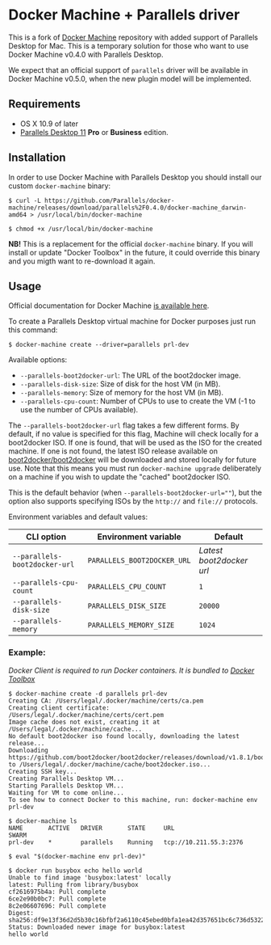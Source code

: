 # Docker Machine + Parallels driver

This is a fork of [Docker Machine](https://github.com/docker/machine) repository
with added support of Parallels Desktop for Mac.
This is a temporary solution for those who want to use Docker Machine v0.4.0
with Parallels Desktop.

We expect that an official support of `parallels` driver will be available in
Docker Machine v0.5.0, when the new plugin model will be implemented.

## Requirements
* OS X 10.9 of later
* [Parallels Desktop 11](http://www.parallels.com/products/desktop/) **Pro** or
**Business** edition.

## Installation

In order to use Docker Machine with Parallels Desktop you should install our
custom `docker-machine` binary:

```console
$ curl -L https://github.com/Parallels/docker-machine/releases/download/parallels%2F0.4.0/docker-machine_darwin-amd64 > /usr/local/bin/docker-machine

$ chmod +x /usr/local/bin/docker-machine
```

**NB!** This is a replacement for the official `docker-machine` binary. If you
will install or update "Docker Toolbox" in the future, it could override this
binary and you migth want to re-download it again.

## Usage
Official documentation for Docker Machine [is available here](https://docs.docker.com/machine/).

To create a Parallels Desktop virtual machine for Docker purposes just run this
command:

```
$ docker-machine create --driver=parallels prl-dev
```

Available options:

 - `--parallels-boot2docker-url`: The URL of the boot2docker image.
 - `--parallels-disk-size`: Size of disk for the host VM (in MB).
 - `--parallels-memory`: Size of memory for the host VM (in MB).
 - `--parallels-cpu-count`: Number of CPUs to use to create the VM (-1 to use the number of CPUs available).

The `--parallels-boot2docker-url` flag takes a few different forms. By
default, if no value is specified for this flag, Machine will check locally for
a boot2docker ISO. If one is found, that will be used as the ISO for the
created machine. If one is not found, the latest ISO release available on
[boot2docker/boot2docker](https://github.com/boot2docker/boot2docker) will be
downloaded and stored locally for future use. Note that this means you must run
`docker-machine upgrade` deliberately on a machine if you wish to update the "cached"
boot2docker ISO.

This is the default behavior (when `--parallels-boot2docker-url=""`), but the
option also supports specifying ISOs by the `http://` and `file://` protocols.

Environment variables and default values:

| CLI option                    | Environment variable        | Default                  |
|-------------------------------|-----------------------------|--------------------------|
| `--parallels-boot2docker-url` | `PARALLELS_BOOT2DOCKER_URL` | *Latest boot2docker url* |
| `--parallels-cpu-count`       | `PARALLELS_CPU_COUNT`       | `1`                      |
| `--parallels-disk-size`       | `PARALLELS_DISK_SIZE`       | `20000`                  |
| `--parallels-memory`          | `PARALLELS_MEMORY_SIZE`     | `1024`                   |


### Example:

_Docker Client is required to run Docker containers. It is bundled to
[Docker Toolbox](https://www.docker.com/toolbox)_

```console
$ docker-machine create -d parallels prl-dev
Creating CA: /Users/legal/.docker/machine/certs/ca.pem
Creating client certificate: /Users/legal/.docker/machine/certs/cert.pem
Image cache does not exist, creating it at /Users/legal/.docker/machine/cache...
No default boot2docker iso found locally, downloading the latest release...
Downloading https://github.com/boot2docker/boot2docker/releases/download/v1.8.1/boot2docker.iso to /Users/legal/.docker/machine/cache/boot2docker.iso...
Creating SSH key...
Creating Parallels Desktop VM...
Starting Parallels Desktop VM...
Waiting for VM to come online...
To see how to connect Docker to this machine, run: docker-machine env prl-dev

$ docker-machine ls
NAME       ACTIVE   DRIVER       STATE     URL                         SWARM
prl-dev    *        parallels    Running   tcp://10.211.55.3:2376

$ eval "$(docker-machine env prl-dev)"

$ docker run busybox echo hello world
Unable to find image 'busybox:latest' locally
latest: Pulling from library/busybox
cf2616975b4a: Pull complete
6ce2e90b0bc7: Pull complete
8c2e06607696: Pull complete
Digest: sha256:df9e13f36d2d5b30c16bfbf2a6110c45ebed0bfa1ea42d357651bc6c736d5322
Status: Downloaded newer image for busybox:latest
hello world

